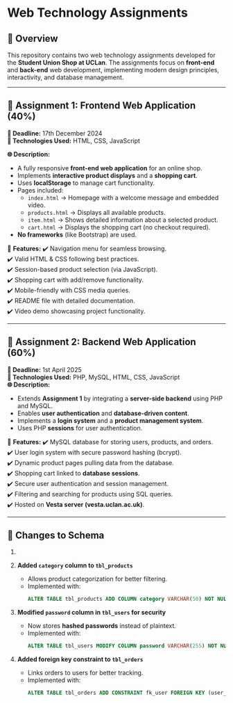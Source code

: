 # Web Technology Assignments

## 📌 Overview
This repository contains two web technology assignments developed for the **Student Union Shop at UCLan**. The assignments focus on **front-end** and **back-end** web development, implementing modern design principles, interactivity, and database management.

---

## 📂 Assignment 1: Frontend Web Application (40%)
**📅 Deadline:** 17th December 2024  
**📌 Technologies Used:** HTML, CSS, JavaScript  

**🌐 Description:**
- A fully responsive **front-end web application** for an online shop.
- Implements **interactive product displays** and a **shopping cart**.
- Uses **localStorage** to manage cart functionality.
- Pages included:
  - `index.html` → Homepage with a welcome message and embedded video.
  - `products.html` → Displays all available products.
  - `item.html` → Shows detailed information about a selected product.
  - `cart.html` → Displays the shopping cart (no checkout required).
- **No frameworks** (like Bootstrap) are used.

📌 **Features:**
✔️ Navigation menu for seamless browsing.  
✔️ Valid HTML & CSS following best practices.  
✔️ Session-based product selection (via JavaScript).  
✔️ Shopping cart with add/remove functionality.  
✔️ Mobile-friendly with CSS media queries.  
✔️ README file with detailed documentation.  
✔️ Video demo showcasing project functionality.  

---

## 📂 Assignment 2: Backend Web Application (60%)
**📅 Deadline:** 1st April 2025  
**📌 Technologies Used:** PHP, MySQL, HTML, CSS, JavaScript  
**🌐 Description:**
- Extends **Assignment 1** by integrating a **server-side backend** using PHP and MySQL.
- Enables **user authentication** and **database-driven content**.
- Implements a **login system** and a **product management system**.
- Uses PHP **sessions** for user authentication.

📌 **Features:**
✔️ MySQL database for storing users, products, and orders.  
✔️ User login system with secure password hashing (bcrypt).  
✔️ Dynamic product pages pulling data from the database.  
✔️ Shopping cart linked to **database sessions**.  
✔️ Secure user authentication and session management.  
✔️ Filtering and searching for products using SQL queries.  
✔️ Hosted on **Vesta server (vesta.uclan.ac.uk)**.  

---

## 🔧 Changes to Schema
1. 
1. **Added `category` column to `tbl_products`**  
   - Allows product categorization for better filtering.
   - Implemented with:  
     ```sql
     ALTER TABLE tbl_products ADD COLUMN category VARCHAR(50) NOT NULL;
     ```

2. **Modified `password` column in `tbl_users` for security**  
   - Now stores **hashed passwords** instead of plaintext.
   - Implemented with:  
     ```sql
     ALTER TABLE tbl_users MODIFY COLUMN password VARCHAR(255) NOT NULL;
     ```

3. **Added foreign key constraint to `tbl_orders`**  
   - Links orders to users for better tracking.
   - Implemented with:  
     ```sql
     ALTER TABLE tbl_orders ADD CONSTRAINT fk_user FOREIGN KEY (user_id) REFERENCES tbl_users(id);
     ```

